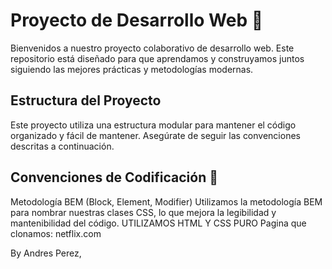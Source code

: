 # Proyecto de Desarrollo Web 📘 ## 

Bienvenidos a nuestro proyecto colaborativo de desarrollo web. Este repositorio está diseñado para que aprendamos y construyamos juntos siguiendo las mejores prácticas y metodologías modernas. 

## Estructura del Proyecto

Este proyecto utiliza una estructura modular para mantener el código organizado y fácil de mantener. Asegúrate de seguir las convenciones descritas a continuación. 

## Convenciones de Codificación 🧩 ### 

Metodología BEM (Block, Element, Modifier) Utilizamos la metodología BEM para nombrar nuestras clases CSS, lo que mejora la legibilidad y mantenibilidad del código.
UTILIZAMOS HTML Y CSS PURO
Pagina que clonamos: netflix.com

By Andres Perez,        
